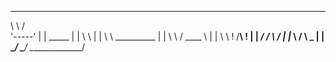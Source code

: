    ______                                ___
   \     \                              /   \
   '-----'                              |   |
     _____                              |   |
     \    \                             |   |
      \    \          __________        |   |
       \    \        /   ____   \       |   |
        \    \      !   /____\  !       |   |
 _______/    /       \    ______/       |   |___________
 \          /         \   \_____        |               |
  \________/           \_______/         \______________/
